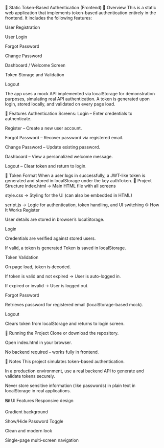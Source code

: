🔐 Static Token-Based Authentication (Frontend)
📖 Overview
This is a static web application that implements token-based authentication entirely in the frontend.
It includes the following features:

User Registration

User Login

Forgot Password

Change Password

Dashboard / Welcome Screen

Token Storage and Validation

Logout

The app uses a mock API implemented via localStorage for demonstration purposes, simulating real API authentication.
A token is generated upon login, stored locally, and validated on every page load.

🎯 Features
Authentication Screens:
Login – Enter credentials to authenticate.

Register – Create a new user account.

Forgot Password – Recover password via registered email.

Change Password – Update existing password.

Dashboard – View a personalized welcome message.

Logout – Clear token and return to login.

🔑 Token Format
When a user logs in successfully, a JWT-like token is generated and stored in localStorage under the key authToken.
📂 Project Structure
index.html   → Main HTML file with all screens

style.css    → Styling for the UI (can also be embedded in HTML)

script.js     → Logic for authentication, token handling, and UI switching
⚙️ How It Works 
Register

User details are stored in browser’s localStorage.

Login

Credentials are verified against stored users.

If valid, a token is generated
Token is saved in localStorage.

Token Validation

On page load, token is decoded.

If token is valid and not expired → User is auto-logged in.

If expired or invalid → User is logged out.

Forgot Password

Retrieves password for registered email (localStorage-based mock).

Logout

Clears token from localStorage and returns to login screen.

🚀 Running the Project
Clone or download the repository.

Open index.html in your browser.

No backend required – works fully in frontend.

📌 Notes
This project simulates token-based authentication.

In a production environment, use a real backend API to generate and validate tokens securely.

Never store sensitive information (like passwords) in plain text in localStorage in real applications.

🖼 UI Features
Responsive design

Gradient background

Show/Hide Password Toggle

Clean and modern look

Single-page multi-screen navigation


